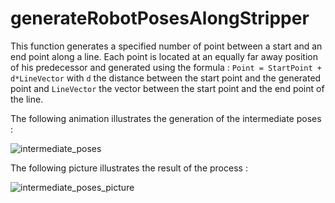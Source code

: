 # generateRobotPosesAlongStripper

This function generates a specified number of point between a start and an end point along a line.
Each point is located at an equally far away position of his predecessor and generated using the formula : `Point = StartPoint + d*LineVector`
with `d` the distance between the start point and the generated point and `LineVector` the vector between the
start point and the end point of the line.

The following animation illustrates the generation of the intermediate poses :

![intermediate_poses](intermediate_poses.gif)

The following picture illustrates the result of the process :

![intermediate_poses_picture](intermediate_poses.png)
